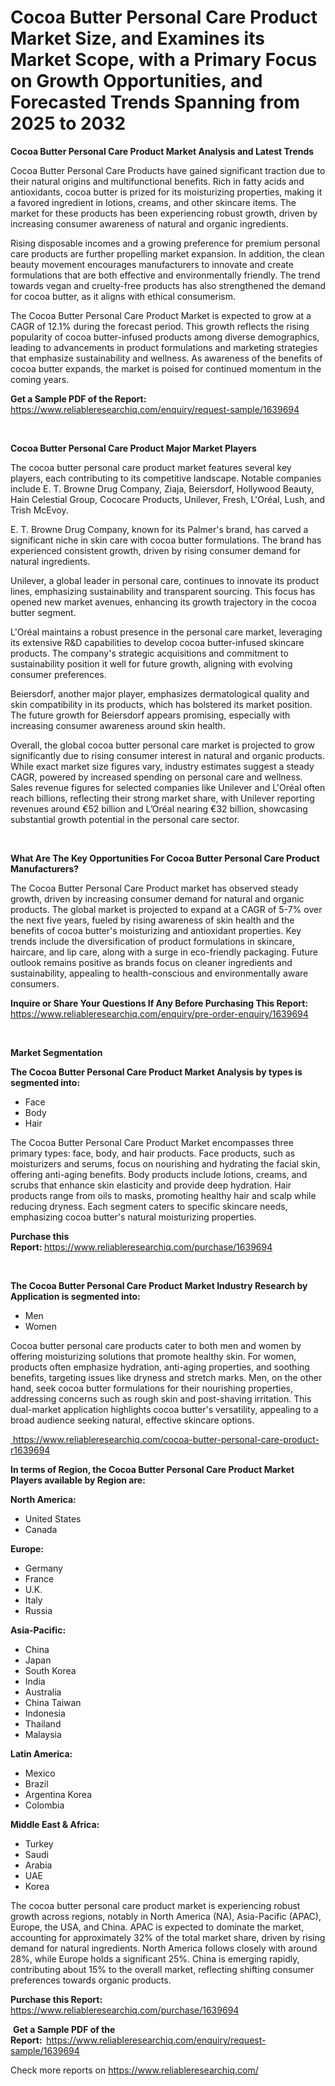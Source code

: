 <p><h1>Cocoa Butter Personal Care Product Market Size, and Examines its Market Scope, with a Primary Focus on Growth Opportunities, and Forecasted Trends Spanning from 2025 to 2032</h1></p><p><strong>Cocoa Butter Personal Care Product Market Analysis and Latest Trends</strong></p>
<p><p>Cocoa Butter Personal Care Products have gained significant traction due to their natural origins and multifunctional benefits. Rich in fatty acids and antioxidants, cocoa butter is prized for its moisturizing properties, making it a favored ingredient in lotions, creams, and other skincare items. The market for these products has been experiencing robust growth, driven by increasing consumer awareness of natural and organic ingredients. </p><p>Rising disposable incomes and a growing preference for premium personal care products are further propelling market expansion. In addition, the clean beauty movement encourages manufacturers to innovate and create formulations that are both effective and environmentally friendly. The trend towards vegan and cruelty-free products has also strengthened the demand for cocoa butter, as it aligns with ethical consumerism.</p><p>The Cocoa Butter Personal Care Product Market is expected to grow at a CAGR of 12.1% during the forecast period. This growth reflects the rising popularity of cocoa butter-infused products among diverse demographics, leading to advancements in product formulations and marketing strategies that emphasize sustainability and wellness. As awareness of the benefits of cocoa butter expands, the market is poised for continued momentum in the coming years.</p></p>
<p><strong>Get a Sample PDF of the Report:&nbsp;</strong> <a href="https://www.reliableresearchiq.com/enquiry/request-sample/1639694?utm_campaign=2245&utm_medium=2&utm_source=Github&utm_content=ia&utm_term=09022025&utm_id=cocoa-butter-personal-care-product">https://www.reliableresearchiq.com/enquiry/request-sample/1639694</a></p>
<p>&nbsp;</p>
<p><strong>Cocoa Butter Personal Care Product Major Market Players</strong></p>
<p><p>The cocoa butter personal care product market features several key players, each contributing to its competitive landscape. Notable companies include E. T. Browne Drug Company, Ziaja, Beiersdorf, Hollywood Beauty, Hain Celestial Group, Cococare Products, Unilever, Fresh, L'Oréal, Lush, and Trish McEvoy. </p><p>E. T. Browne Drug Company, known for its Palmer's brand, has carved a significant niche in skin care with cocoa butter formulations. The brand has experienced consistent growth, driven by rising consumer demand for natural ingredients. </p><p>Unilever, a global leader in personal care, continues to innovate its product lines, emphasizing sustainability and transparent sourcing. This focus has opened new market avenues, enhancing its growth trajectory in the cocoa butter segment.</p><p>L'Oréal maintains a robust presence in the personal care market, leveraging its extensive R&D capabilities to develop cocoa butter-infused skincare products. The company's strategic acquisitions and commitment to sustainability position it well for future growth, aligning with evolving consumer preferences.</p><p>Beiersdorf, another major player, emphasizes dermatological quality and skin compatibility in its products, which has bolstered its market position. The future growth for Beiersdorf appears promising, especially with increasing consumer awareness around skin health.</p><p>Overall, the global cocoa butter personal care market is projected to grow significantly due to rising consumer interest in natural and organic products. While exact market size figures vary, industry estimates suggest a steady CAGR, powered by increased spending on personal care and wellness. Sales revenue figures for selected companies like Unilever and L'Oréal often reach billions, reflecting their strong market share, with Unilever reporting revenues around €52 billion and L’Oréal nearing €32 billion, showcasing substantial growth potential in the personal care sector.</p></p>
<p>&nbsp;</p>
<p><strong>What Are The Key Opportunities For Cocoa Butter Personal Care Product Manufacturers?</strong></p>
<p><p>The Cocoa Butter Personal Care Product market has observed steady growth, driven by increasing consumer demand for natural and organic products. The global market is projected to expand at a CAGR of 5-7% over the next five years, fueled by rising awareness of skin health and the benefits of cocoa butter's moisturizing and antioxidant properties. Key trends include the diversification of product formulations in skincare, haircare, and lip care, along with a surge in eco-friendly packaging. Future outlook remains positive as brands focus on cleaner ingredients and sustainability, appealing to health-conscious and environmentally aware consumers.</p></p>
<p><strong>Inquire or Share Your Questions If Any Before Purchasing This Report:</strong> <a href="https://www.reliableresearchiq.com/enquiry/pre-order-enquiry/1639694?utm_campaign=2245&utm_medium=2&utm_source=Github&utm_content=ia&utm_term=09022025&utm_id=cocoa-butter-personal-care-product">https://www.reliableresearchiq.com/enquiry/pre-order-enquiry/1639694</a></p>
<p>&nbsp;</p>
<p><strong>Market Segmentation</strong></p>
<p><strong>The Cocoa Butter Personal Care Product Market Analysis by types is segmented into:</strong></p>
<p><ul><li>Face</li><li>Body</li><li>Hair</li></ul></p>
<p><p>The Cocoa Butter Personal Care Product Market encompasses three primary types: face, body, and hair products. Face products, such as moisturizers and serums, focus on nourishing and hydrating the facial skin, offering anti-aging benefits. Body products include lotions, creams, and scrubs that enhance skin elasticity and provide deep hydration. Hair products range from oils to masks, promoting healthy hair and scalp while reducing dryness. Each segment caters to specific skincare needs, emphasizing cocoa butter's natural moisturizing properties.</p></p>
<p><strong>Purchase this Report:&nbsp;</strong><a href="https://www.reliableresearchiq.com/purchase/1639694?utm_campaign=2245&utm_medium=2&utm_source=Github&utm_content=ia&utm_term=09022025&utm_id=cocoa-butter-personal-care-product">https://www.reliableresearchiq.com/purchase/1639694</a></p>
<p>&nbsp;</p>
<p><strong>The Cocoa Butter Personal Care Product Market Industry Research by Application is segmented into:</strong></p>
<p><ul><li>Men</li><li>Women</li></ul></p>
<p><p>Cocoa butter personal care products cater to both men and women by offering moisturizing solutions that promote healthy skin. For women, products often emphasize hydration, anti-aging properties, and soothing benefits, targeting issues like dryness and stretch marks. Men, on the other hand, seek cocoa butter formulations for their nourishing properties, addressing concerns such as rough skin and post-shaving irritation. This dual-market application highlights cocoa butter's versatility, appealing to a broad audience seeking natural, effective skincare options.</p></p>
<p><a href="https://www.reliableresearchiq.com/cocoa-butter-personal-care-product-r1639694?utm_campaign=2245&utm_medium=2&utm_source=Github&utm_content=ia&utm_term=09022025&utm_id=cocoa-butter-personal-care-product">&nbsp;https://www.reliableresearchiq.com/cocoa-butter-personal-care-product-r1639694</a></p>
<p><strong>In terms of Region, the Cocoa Butter Personal Care Product Market Players available by Region are:</strong></p>
<p>
    <p> <strong> North America: </strong>
        <ul>
            <li>United States</li>
            <li>Canada</li>
        </ul>
        </p> 
    <p> <strong> Europe: </strong>
        <ul>
            <li>Germany</li>
            <li>France</li>
            <li>U.K.</li>
            <li>Italy</li>
            <li>Russia</li>
        </ul>
        </p> 
    <p> <strong> Asia-Pacific: </strong>
        <ul>
            <li>China</li>
            <li>Japan</li>
            <li>South Korea</li>
            <li>India</li>
            <li>Australia</li>
            <li>China Taiwan</li>
            <li>Indonesia</li>
            <li>Thailand</li>
            <li>Malaysia</li>
        </ul>
        </p> 
    <p> <strong> Latin America: </strong>
        <ul>
            <li>Mexico</li>
            <li>Brazil</li>
            <li>Argentina Korea</li>
            <li>Colombia</li>
        </ul>
        </p> 
    <p> <strong> Middle East & Africa: </strong>
        <ul>
            <li>Turkey</li>
            <li>Saudi</li>
            <li>Arabia</li>
            <li>UAE</li>
            <li>Korea</li>
        </ul>
    </p>
    </p>
<p><p>The cocoa butter personal care product market is experiencing robust growth across regions, notably in North America (NA), Asia-Pacific (APAC), Europe, the USA, and China. APAC is expected to dominate the market, accounting for approximately 32% of the total market share, driven by rising demand for natural ingredients. North America follows closely with around 28%, while Europe holds a significant 25%. China is emerging rapidly, contributing about 15% to the overall market, reflecting shifting consumer preferences towards organic products.</p></p>
<p><strong>Purchase this Report: </strong><a href="https://www.reliableresearchiq.com/purchase/1639694?utm_campaign=2245&utm_medium=2&utm_source=Github&utm_content=ia&utm_term=09022025&utm_id=cocoa-butter-personal-care-product">https://www.reliableresearchiq.com/purchase/1639694</a></p>
<p>&nbsp;<strong>Get a Sample PDF of the Report:&nbsp;&nbsp;</strong><a href="https://www.reliableresearchiq.com/enquiry/request-sample/1639694?utm_campaign=2245&utm_medium=2&utm_source=Github&utm_content=ia&utm_term=09022025&utm_id=cocoa-butter-personal-care-product">https://www.reliableresearchiq.com/enquiry/request-sample/1639694</a></p>
<p><strong></strong></p>
<p>Check more reports on <a href="https://www.reliableresearchiq.com/?utm_campaign=2245&utm_medium=2&utm_source=Github&utm_content=ia&utm_term=09022025&utm_id=cocoa-butter-personal-care-product">https://www.reliableresearchiq.com/</a></p>
